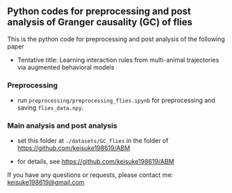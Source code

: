 ## Python codes for preprocessing and post analysis of Granger causality (GC) of flies

This is the python code for preprocessing and post analysis of the following paper

* Tentative title: Learning interaction rules from multi-animal trajectories via augmented behavioral models

### Preprocessing

* run `preprocessing/preprocessing_flies.ipynb` for preprocessing and saving `flies_data.npy`.

### Main analysis and post analysis

* set this folder at `./datasets/GC_flies` in the folder of https://github.com/keisuke198619/ABM 

* for details, see https://github.com/keisuke198619/ABM
 
If you have any questions or requests, please contact me: keisuke198619@gmail.com

